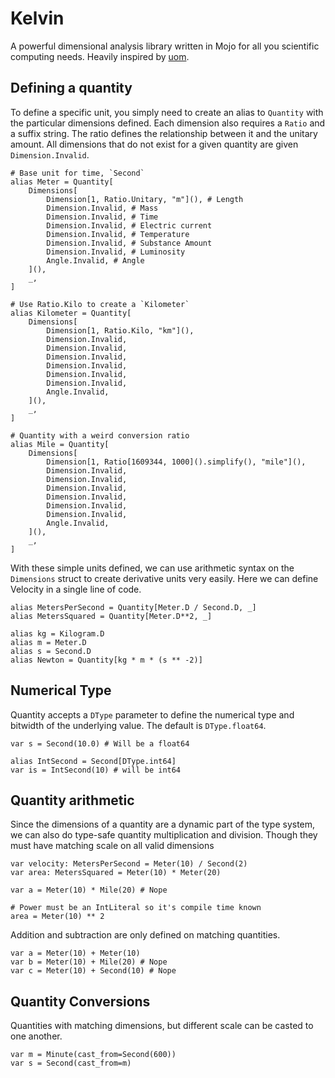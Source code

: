 # Kelvin

A powerful dimensional analysis library written in Mojo for all you scientific computing needs.
Heavily inspired by [uom](https://docs.rs/uom/latest/uom/index.html).

## Defining a quantity

To define a specific unit, you simply need to create an alias to `Quantity` with
the particular dimensions defined. Each dimension also requires a `Ratio` and a
suffix string. The ratio defines the relationship between it and the unitary amount.
All dimensions that do not exist for a given quantity are given `Dimension.Invalid`.

```mojo
# Base unit for time, `Second`
alias Meter = Quantity[
    Dimensions[
        Dimension[1, Ratio.Unitary, "m"](), # Length
        Dimension.Invalid, # Mass
        Dimension.Invalid, # Time
        Dimension.Invalid, # Electric current
        Dimension.Invalid, # Temperature
        Dimension.Invalid, # Substance Amount
        Dimension.Invalid, # Luminosity
        Angle.Invalid, # Angle
    ](),
    _,
]

# Use Ratio.Kilo to create a `Kilometer`
alias Kilometer = Quantity[
    Dimensions[
        Dimension[1, Ratio.Kilo, "km"](),
        Dimension.Invalid,
        Dimension.Invalid,
        Dimension.Invalid,
        Dimension.Invalid,
        Dimension.Invalid,
        Dimension.Invalid,
        Angle.Invalid,
    ](),
    _,
]

# Quantity with a weird conversion ratio
alias Mile = Quantity[
    Dimensions[
        Dimension[1, Ratio[1609344, 1000]().simplify(), "mile"](),
        Dimension.Invalid,
        Dimension.Invalid,
        Dimension.Invalid,
        Dimension.Invalid,
        Dimension.Invalid,
        Dimension.Invalid,
        Angle.Invalid,
    ](),
    _,
]
```

With these simple units defined, we can use arithmetic syntax on the `Dimensions`
struct to create derivative units very easily. Here we can define Velocity in
a single line of code.

```mojo
alias MetersPerSecond = Quantity[Meter.D / Second.D, _]
alias MetersSquared = Quantity[Meter.D**2, _]

alias kg = Kilogram.D
alias m = Meter.D
alias s = Second.D
alias Newton = Quantity[kg * m * (s ** -2)]
```

## Numerical Type

Quantity accepts a `DType` parameter to define the numerical type and bitwidth
of the underlying value. The default is `DType.float64`.

```mojo
var s = Second(10.0) # Will be a float64

alias IntSecond = Second[DType.int64]
var is = IntSecond(10) # will be int64
```

## Quantity arithmetic

Since the dimensions of a quantity are a dynamic part of the type system,
we can also do type-safe quantity multiplication and division. Though they
must have matching scale on all valid dimensions

```mojo
var velocity: MetersPerSecond = Meter(10) / Second(2)
var area: MetersSquared = Meter(10) * Meter(20)

var a = Meter(10) * Mile(20) # Nope

# Power must be an IntLiteral so it's compile time known
area = Meter(10) ** 2
```

Addition and subtraction are only defined on matching quantities.

```mojo
var a = Meter(10) + Meter(10)
var b = Meter(10) + Mile(20) # Nope
var c = Meter(10) + Second(10) # Nope
```

## Quantity Conversions

Quantities with matching dimensions, but different scale can be casted to one
another.

```mojo
var m = Minute(cast_from=Second(600))
var s = Second(cast_from=m)
```
